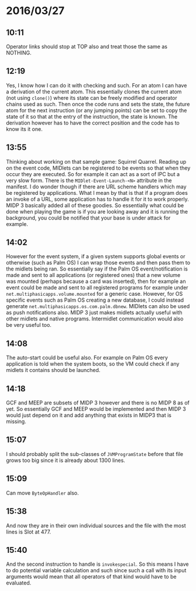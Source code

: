 # 2016/03/27

## 10:11

Operator links should stop at TOP also and treat those the same as NOTHING.

## 12:19

Yes, I know how I can do it with checking and such. For an atom I can have
a derivation of the current atom. This essentially clones the current atom (not
using `clone()`) where its state can be freely modified and operator chains
used as such. Then once the code runs and sets the state, the future atom for
the next instruction (or any jumping points) can be set to copy the state of it
so that at the entry of the instruction, the state is known. The derivation
however has to have the correct position and the code has to know its it one.

## 13:55

Thinking about working on that sample game: Squirrel Quarrel. Reading up on
the event code, MIDlets can be registered to be events so that when they
occur they are executed. So for example it can act as a sort of IPC but a
very slow form. There is the `MIDlet-Event-Launch-<N>` attribute in the
manifest. I do wonder though if there are URL scheme handlers which may be
registered by applications. What I mean by that is that if a program does an
invoke of a URL, some application has to handle it for it to work properly.
MIDP 3 basically added all of these goodies. So essentially what could be done
when playing the game is if you are looking away and it is running the
background, you could be notified that your base is under attack for example.

## 14:02

However for the event system, if a given system supports global events or
otherwise (such as Palm OS) I can wrap those events and then pass them to the
midlets being ran. So essentially say if the Palm OS event/notification is
made and sent to all applications (or registered ones) that a new volume was
mounted (perhaps because a card was inserted), then for example an event
could be made and sent to all registered programs for example under
`net.multiphasicapps.volume.mounted` for a generic case. However, for OS
specific events such as Palm OS creating a new database, I could instead
generate `net.multiphasicapps.os.com.palm.dbnew`. MIDlets can also be used
as push notifications also. MIDP 3 just makes midlets actually useful with
other midlets and native programs. Intermidlet communication would also be
very useful too.

## 14:08

The auto-start could be useful also. For example on Palm OS every application
is told when the system boots, so the VM could check if any midlets it contains
should be launched.

## 14:18

GCF and MEEP are subsets of MIDP 3 however and there is no MIDP 8 as of yet. So
essentially GCF and MEEP would be implemented and then MIDP 3 would just depend
on it and add anything that exists in MIDP3 that is missing.

## 15:07

I should probably split the sub-classes of `JVMProgramState` before that file
grows too big since it is already about 1300 lines.

## 15:09

Can move `ByteOpHandler` also.

## 15:38

And now they are in their own individual sources and the file with the most
lines is Slot at 477.

## 15:40

And the second instruction to handle is `invokespecial`. So this means I have
to do potential variable calculation and such since such a call with its
input arguments would mean that all operators of that kind would have to be
evaluated.

